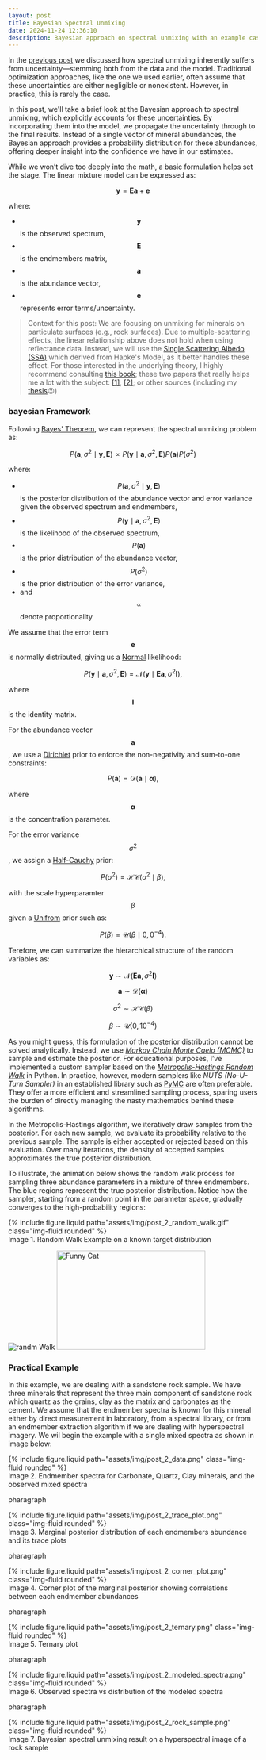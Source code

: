 ```yaml
---
layout: post
title: Bayesian Spectral Unmixing
date: 2024-11-24 12:36:10
description: Bayesian approach on spectral unmixing with an example case using hyperspectral images of sandstone drill core sample.
---
```


In the [previous post](https://nasirlukman.github.io/blog/2024/distance/) we discussed how spectral unmixing inherently suffers from uncertainty—stemming both from the data and the model. Traditional optimization approaches, like the one we used earlier, often assume that these uncertainties are either negligible or nonexistent. However, in practice, this is rarely the case.

In this post, we'll take a brief look at the Bayesian approach to spectral unmixing, which explicitly accounts for these uncertainties. By incorporating them into the model, we propagate the uncertainty through to the final results. Instead of a single vector of mineral abundances, the Bayesian approach provides a probability distribution for these abundances, offering deeper insight into the confidence we have in our estimates.

While we won’t dive too deeply into the math, a basic formulation helps set the stage. The linear mixture model can be expressed as:

$$ \mathbf{y} = \mathbf{E} \mathbf{a} + \mathbf{e} $$

where:
- $$ \mathbf{y} $$ is the observed spectrum,
- $$ \mathbf{E} $$ is the endmembers matrix,
- $$ \mathbf{a} $$ is the abundance vector,
- $$ \mathbf{e} $$ represents error terms/uncertainty.

> Context for this post: We are focusing on unmixing for minerals on particulate surfaces (e.g., rock surfaces). Due to multiple-scattering effects, the linear relationship above does not hold when using reflectance data. Instead, we will use the [Single Scattering Albedo (SSA)](https://en.wikipedia.org/wiki/Single-scattering_albedo) which derived from Hapke's Model, as it better handles these effect. For those interested in the underlying theory, I highly recommend consulting [this book](https://www.cambridge.org/core/books/theory-of-reflectance-and-emittance-spectroscopy/C266E1164D5E14DA18141F03D0E0EAB0); these two papers that really helps me a lot with the subject: [[1]](https://agupubs.onlinelibrary.wiley.com/doi/abs/10.1029/JB094iB10p13619), [[2]](https://www.researchgate.net/publication/264564339_A_Review_of_Nonlinear_Hyperspectral_Unmixing_Methods); or other sources (including my [thesis](https://www.google.com/url?sa=t&source=web&rct=j&opi=89978449&url=http://essay.utwente.nl/101556/1/Lukman_MA_ITC.pdf&ved=2ahUKEwjqlY-m8faJAxUdw6ACHRUJKj0QFnoECBkQAQ&usg=AOvVaw3Tbo1LEGrTchQ7edNZoxGt)😉)


### bayesian Framework

Following [Bayes' Theorem](https://en.wikipedia.org/wiki/Bayes%27_theorem), we can represent the spectral unmixing problem as:

$$
P(\mathbf{a}, \sigma^2 \mid \mathbf{y}, \mathbf{E}) \propto P(\mathbf{y} \mid \mathbf{a}, \sigma^2, \mathbf{E}) P(\mathbf{a}) P(\sigma^2)
$$

where:
- $$ P(\mathbf{a}, \sigma^2 \mid \mathbf{y}, \mathbf{E}) $$ is the posterior distribution of the abundance vector and error variance given the observed spectrum and endmembers,
- $$ P(\mathbf{y} \mid \mathbf{a}, \sigma^2, \mathbf{E}) $$ is the likelihood of the observed spectrum,
- $$ P(\mathbf{a}) $$ is the prior distribution of the abundance vector,
- $$ P(\sigma^2) $$ is the prior distribution of the error variance,
- and $$ \propto $$ denote proportionality

We assume that the error term $$ \mathbf{e} $$ is normally distributed, giving us a [Normal](https://distribution-explorer.github.io/continuous/normal.html) likelihood:

$$
P(\mathbf{y} \mid \mathbf{a}, \sigma^2, \mathbf{E}) = \mathcal{N}(\mathbf{y} \mid \mathbf{E}\mathbf{a}, \sigma^2\mathbf{I}),
$$

where $$ \mathbf{I} $$ is the identity matrix. 

For the abundance vector $$ \mathbf{a} $$, we use a [Dirichlet](https://distribution-explorer.github.io/multivariate_continuous/dirichlet.html) prior to enforce the non-negativity and sum-to-one constraints:

$$
P(\mathbf{a}) = \mathcal{D}(\mathbf{a} \mid \boldsymbol{\alpha}),
$$

where $$ \boldsymbol{\alpha} $$ is the concentration parameter. 

For the error variance $$ \sigma^2 $$, we assign a [Half-Cauchy](https://distribution-explorer.github.io/continuous/halfcauchy.html) prior:

$$
P(\sigma^2) = \mathcal{HC}(\sigma^2 \mid \beta),
$$

with the scale hyperparamter $$ \beta $$ given a [Unifrom](https://distribution-explorer.github.io/continuous/uniform.html) prior such as:

$$
P(\beta) = \mathcal{U}(\beta \mid 0, 0^{-4}).
$$

Terefore, we can summarize the hierarchical structure of the random variables as:

$$ 
\mathbf{y} \sim \mathcal{N}(\mathbf{E}\mathbf{a}, \sigma^2\mathbf{I}) 
$$

$$ 
\mathbf{a} \sim \mathcal{D}(\boldsymbol{\alpha}) 
$$

$$ 
\sigma^2 \sim \mathcal{HC}(\beta) 
$$

$$ 
\beta \sim \mathcal{U}(0, 10^{-4}) 
$$

As you might guess, this formulation of the posterior distribution cannot be solved analytically. Instead, we use [*Markov Chain Monte Caelo (MCMC)*](https://en.wikipedia.org/wiki/Markov_chain_Monte_Carlo) to sample and estimate the posterior. For educational purposes, I’ve implemented a custom sampler based on the [*Metropolis-Hastings Random Walk*](https://en.wikipedia.org/wiki/Metropolis%E2%80%93Hastings_algorithm) in Python. In practice, however, modern samplers like *NUTS (No-U-Turn Sampler)* in an established library such as [PyMC](https://www.pymc.io/welcome.html) are often preferable. They offer a more efficient and streamlined sampling process, sparing users the burden of directly managing the nasty mathematics behind these algorithms.

In the Metropolis-Hastings algorithm, we iteratively draw samples from the posterior. For each new sample, we evaluate its probability relative to the previous sample. The sample is either accepted or rejected based on this evaluation. Over many iterations, the density of accepted samples approximates the true posterior distribution.

To illustrate, the animation below shows the random walk process for sampling three abundance parameters in a mixture of three endmembers. The blue regions represent the true posterior distribution. Notice how the sampler, starting from a random point in the parameter space, gradually converges to the high-probability regions:

<div class="row mt-3">
    <div class="col-sm mt-3 mt-md-0">
        {% include figure.liquid path="assets/img/post_2_random_walk.gif" class="img-fluid rounded" %}
    </div>
</div>
<div class="caption">
    Image 1. Random Walk Example on a known target distribution
</div>

![randm Walk](assets/img/post_2_random_walk.gif)
<img src="assets/img/post_2_random_walk.gif" alt="Funny Cat" width="300" height="200">

### Practical Example

In this example, we are dealing with a sandstone rock sample. We have three minerals that represent the three main component of sandstone rock which quartz as the grains, clay as the matrix and carbonates as the cement. We assume that the endmember spectra is known for this mineral either by direct measurement in laboratory, from a spectral library, or from an endmember extraction algorithm if we are dealing with hyperspectral imagery. We wil begin the example with a single mixed spectra as shown in image below:

<div class="row mt-3">
    <div class="col-sm mt-3 mt-md-0">
        {% include figure.liquid path="assets/img/post_2_data.png" class="img-fluid rounded" %}
    </div>
</div>
<div class="caption">
    Image 2. Endmember spectra for Carbonate, Quartz, Clay minerals, and the observed mixed spectra
</div>




pharagraph

<div class="row mt-3">
    <div class="col-sm mt-3 mt-md-0">
        {% include figure.liquid path="assets/img/post_2_trace_plot.png" class="img-fluid rounded" %}
    </div>
</div>
<div class="caption">
    Image 3. Marginal posterior distribution of each endmembers abundance and its trace plots
</div>


pharagraph

<div class="row mt-3">
    <div class="col-sm mt-3 mt-md-0">
        {% include figure.liquid path="assets/img/post_2_corner_plot.png" class="img-fluid rounded" %}
    </div>
</div>
<div class="caption">
    Image 4. Corner plot of the marginal posterior showing correlations between each endmember abundances
</div>

pharagraph

<div class="row mt-3">
    <div class="col-sm mt-3 mt-md-0">
        {% include figure.liquid path="assets/img/post_2_ternary.png" class="img-fluid rounded" %}
    </div>
</div>
<div class="caption">
    Image 5. Ternary plot 
</div>

pharagraph

<div class="row mt-3">
    <div class="col-sm mt-3 mt-md-0">
        {% include figure.liquid path="assets/img/post_2_modeled_spectra.png" class="img-fluid rounded" %}
    </div>
</div>
<div class="caption">
    Image 6. Observed spectra vs distribution of the modeled spectra 
</div>

pharagraph

<div class="row mt-3">
    <div class="col-sm mt-3 mt-md-0">
        {% include figure.liquid path="assets/img/post_2_rock_sample.png" class="img-fluid rounded" %}
    </div>
</div>
<div class="caption">
    Image 7. Bayesian spectral unmixing result on a hyperspectral image of a rock sample
</div>
